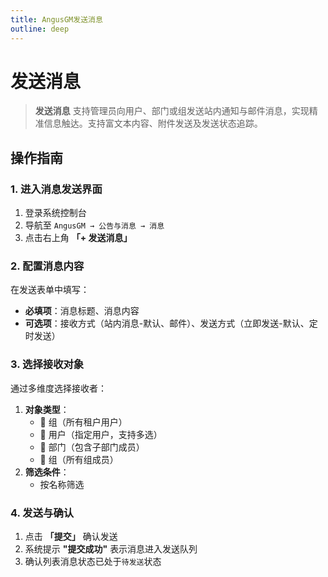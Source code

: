 ```yaml
---
title: AngusGM发送消息
outline: deep
---
```


# 发送消息

> **发送消息** 支持管理员向用户、部门或组发送站内通知与邮件消息，实现精准信息触达。支持富文本内容、附件发送及发送状态追踪。

## 操作指南

### 1. 进入消息发送界面
1. 登录系统控制台
2. 导航至 `AngusGM → 公告与消息 → 消息`
3. 点击右上角 **「+ 发送消息」**

### 2. 配置消息内容
在发送表单中填写：
- **必填项**：消息标题、消息内容
- **可选项**：接收方式（站内消息-默认、邮件）、发送方式（立即发送-默认、定时发送）

### 3. 选择接收对象
通过多维度选择接收者：
1. **对象类型**：
    - 👥 组（所有租户用户）
    - 👤 用户（指定用户，支持多选）
    - 🏢 部门（包含子部门成员）
    - 👥 组（所有组成员）
2. **筛选条件**：
    - 按名称筛选

### 4. 发送与确认
1. 点击 **「提交」** 确认发送
2. 系统提示 **"提交成功"** 表示消息进入发送队列
3. 确认列表消息状态已处于`待发送`状态